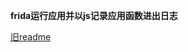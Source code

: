 **frida运行应用并以js记录应用函数进出日志**



[旧readme](http://giteaz:3000/frida_analyze_app_src/frida_js/src/tag/tag_release__qemu_v8.2.2__linux_v5.11/readme.md)